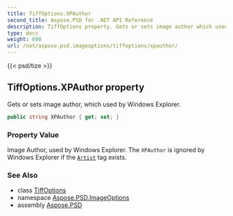 ```yaml
---
title: TiffOptions.XPAuthor
second_title: Aspose.PSD for .NET API Reference
description: TiffOptions property. Gets or sets image author which used by Windows Explorer
type: docs
weight: 600
url: /net/aspose.psd.imageoptions/tiffoptions/xpauthor/
---
```

{{< psd/tize >}}
## TiffOptions.XPAuthor property

Gets or sets image author, which used by Windows Explorer.

```csharp
public string XPAuthor { get; set; }
```

### Property Value

Image Author, used by Windows Explorer. The `XPAuthor` is ignored by Windows Explorer if the [`Artist`](../artist/) tag exists.

### See Also

* class [TiffOptions](../)
* namespace [Aspose.PSD.ImageOptions](../../tiffoptions/)
* assembly [Aspose.PSD](../../../)


